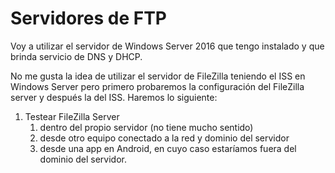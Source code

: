 # Servidores de FTP

Voy a utilizar el servidor de Windows Server 2016 que tengo instalado y que brinda servicio de DNS y DHCP.&#x20;

No me gusta la idea de utilizar el servidor de FileZilla teniendo el ISS en Windows Server pero primero probaremos la configuración del FileZilla server y después la del ISS. Haremos lo siguiente:

1. Testear FileZilla Server&#x20;
   1. dentro del propio servidor (no tiene mucho sentido)
   2. desde otro equipo conectado a la red y dominio del servidor
   3. desde una app en Android, en cuyo caso estaríamos fuera del dominio del servidor.&#x20;
